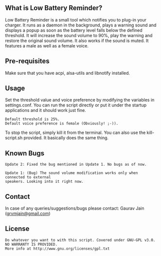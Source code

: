 ## What is Low Battery Reminder? ##

Low Battery Reminder is a small tool which notifies you to plug-in your charger.
It runs as a daemon in the background,  plays a warning sound and displays a
popup as soon as the battery level falls below the defined threshold. It will
increase the sound volume to 90%, play the warning and restore the original
sound volume. It also works if the sound is muted. It features a male as well as
a female voice.

## Pre-requisites ##

Make sure that you have acpi, alsa-utils and libnotify installed.

## Usage ##

Set the threshold value and voice preference by modifying the variables
in settings.conf. You can run the script directly or put it under the startup
applications and it should work just fine.
    
    Default threshold is 25%.
    Default voice preference is female (Obviously! ;-)).

To stop the script, simply kill it from the terminal. You can also use the
kill-script.sh provided. It basically does the same thing.

## Known Bugs ##
    
    Update 2: Fixed the bug mentioned in Update 1. No bugs as of now.
    
    Update 1: (Bug) The sound volume modification works only when connected to external
    speakers. Looking into it right now.

## Contact ##

In case of any queries/suggestions/bugs please contact:
Gaurav Jain (grvmjain@gmail.com)

## License ##

    Do whatever you want to with this script. Covered under GNU-GPL v3.0.
    NO WARRANTY IS PROVIDED.
    More info at http://www.gnu.org/licenses/gpl.txt

